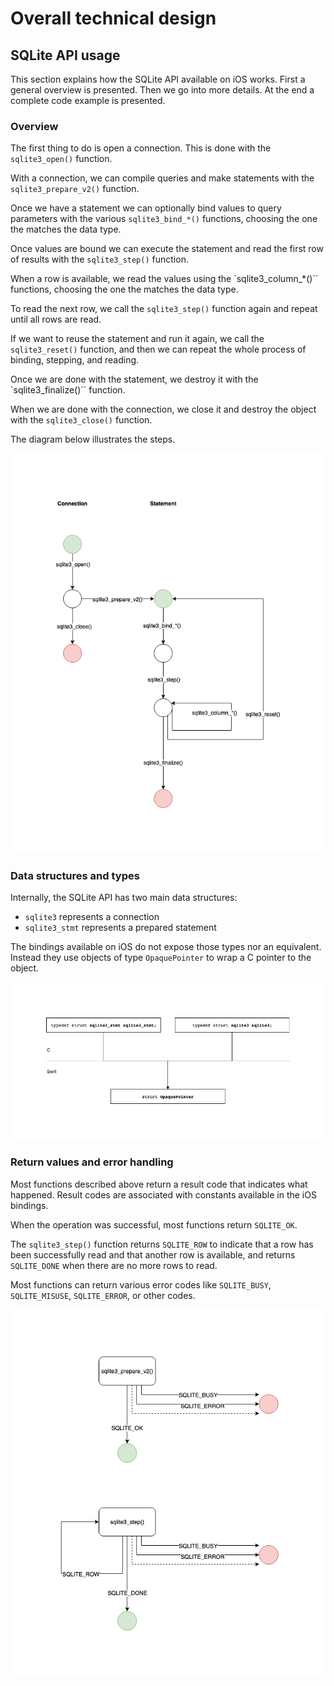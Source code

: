 
# Overall technical design


## SQLite API usage

This section explains how the SQLite API available on iOS works. First a general
overview is presented. Then we go into more details. At the end a complete code
example is presented.

### Overview

The first thing to do is open a connection. This is done with the 
`sqlite3_open()` function.

With a connection, we can compile queries and make statements with the 
`sqlite3_prepare_v2()` function.

Once we have a statement we can optionally bind values to query parameters with
the various `sqlite3_bind_*()` functions, choosing the one the matches the data
type.

Once values are bound we can execute the statement and read the first row of
results with the `sqlite3_step()` function.

When a row is available, we read the values using the `sqlite3_column_*()``
functions, choosing the one the matches the data type.

To read the next row, we call the `sqlite3_step()` function again and repeat until
all rows are read.

If we want to reuse the statement and run it again, we call the
`sqlite3_reset()` function, and then we can repeat the whole process of binding, 
stepping, and reading.

Once we are done with the statement, we destroy it with the `sqlite3_finalize()``
function.

When we are done with the connection, we close it and destroy the object with
the `sqlite3_close()` function.

The diagram below illustrates the steps.

![](02-overall-technical-design-001.png)


### Data structures and types

Internally, the SQLite API has two main data structures:
- `sqlite3` represents a connection
- `sqlite3_stmt` represents a prepared statement

The bindings available on iOS do not expose those types nor an equivalent.
Instead they use objects of type `OpaquePointer` to wrap a C pointer to the
object.

![](02-overall-technical-design-002.png)


### Return values and error handling

Most functions described above return a result code that indicates what
happened. Result codes are associated with constants available in the iOS
bindings.

When the operation was successful, most functions return `SQLITE_OK`.

The `sqlite3_step()` function returns `SQLITE_ROW` to indicate that a row has
been successfully read and that another row is available, and returns
`SQLITE_DONE` when there are no more rows to read.

Most functions can return various error codes like `SQLITE_BUSY`,
`SQLITE_MISUSE`, `SQLITE_ERROR`, or other codes.

![](02-overall-technical-design-003.png)